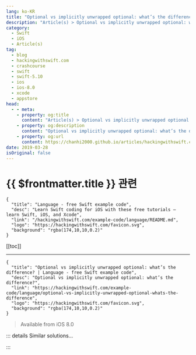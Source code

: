 ```yaml
---
lang: ko-KR
title: "Optional vs implicitly unwrapped optional: what’s the difference?"
description: "Article(s) > Optional vs implicitly unwrapped optional: what’s the difference?"
category:
  - Swift
  - iOS
  - Article(s)
tag: 
  - blog
  - hackingwithswift.com
  - crashcourse
  - swift
  - swift-5.10
  - ios
  - ios-8.0
  - xcode
  - appstore
head:
  - - meta:
    - property: og:title
      content: "Article(s) > Optional vs implicitly unwrapped optional: what’s the difference?"
    - property: og:description
      content: "Optional vs implicitly unwrapped optional: what’s the difference?"
    - property: og:url
      content: https://chanhi2000.github.io/articles/hackingwithswift.com/example-code/language/optional-vs-implicitly-unwrapped-optional-whats-the-difference.html
date: 2019-03-28
isOriginal: false
---
```


# {{ $frontmatter.title }} 관련

```component VPCard
{
  "title": "Language - free Swift example code",
  "desc": "Learn Swift coding for iOS with these free tutorials – learn Swift, iOS, and Xcode",
  "link": "/hackingwithswift.com/example-code/language/README.md",
  "logo": "https://hackingwithswift.com/favicon.svg",
  "background": "rgba(174,10,10,0.2)"
}
```

[[toc]]

---

```component VPCard
{
  "title": "Optional vs implicitly unwrapped optional: what’s the difference? | Language - free Swift example code",
  "desc": "Optional vs implicitly unwrapped optional: what’s the difference?",
  "link": "https://hackingwithswift.com/example-code/language/optional-vs-implicitly-unwrapped-optional-whats-the-difference",
  "logo": "https://hackingwithswift.com/favicon.svg",
  "background": "rgba(174,10,10,0.2)"
}
```

> Available from iOS 8.0

<!-- TODO: 작성 -->

<!-- 
When you’re just learning Swift, the difference between an optional (`String?`), an implicitly unwrapped optional (`String!`), and a regular type (`String`) can seem awfully confusing. Here’s a quick summary that should explain the difference:

When you use `String` you’re saying this will always have a string inside, and can never have nothing inside. It might be an empty string (`""`), but even an empty string is still a string.

When you use `String?` you’re saying this might have a string inside, but it might have nothing at all inside – not even an empty string. Swift won’t let you use these without unwrapping them, which is usually done using `if let`.

When you use `String!` you’re saying this might have a string inside, but it might have nothing at all inside – not even an empty string. However, Swift lets you use these as if they were a `String`, as if they always *do* have a value, but if you try to use a nil value by accident your code will crash. This effectively lets you say “I know this *might* be nil, but I’m so sure it has a value that I’m willing for my program to crash if I’m wrong.”

So: `String` is definitely a string, `String?` might be nil or might be a string, and `String!` might be nil but when you use it you’re absolutely sure it has a string.

-->

::: details Similar solutions…

<!--
/example-code/language/what-are-implicitly-unwrapped-optionals">What are implicitly unwrapped optionals? 
/example-code/language/how-to-unwrap-an-optional-in-swift">How to unwrap an optional in Swift 
/example-code/language/what-is-optional-chaining">What is optional chaining? 
/example-code/language/whats-the-difference-between-init-and-init">What’s the difference between init?() and init()? 
/example-code/language/how-to-find-the-difference-between-two-arrays">How to find the difference between two arrays</a>
-->

:::

